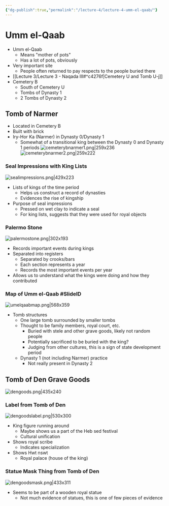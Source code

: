 ```yaml
---
{"dg-publish":true,"permalink":"/lecture-4/lecture-4-umm-el-qaab/"}
---
```


# Umm el-Qaab
- Umm el-Qaab
	- Means "mother of pots"
	- Has a lot of pots, obviously
- Very important site
	- People often returned to pay respects to the people buried there
- [[Lecture 3/Lecture 3 - Naqada III#^c4276f\|Cemetery U and Tomb U-j]]
- Cemetery B
	- South of Cemetery U
	- Tombs of Dynasty 1
	- 2 Tombs of Dynasty 2
## Tomb of Narmer
- Located in Cemetery B
- Built with brick
- Iry-Hor Ka (Narmer) in Dynasty 0/Dynasty 1
	- Somewhat of a transitional king between the Dynasty 0 and Dynasty 1 periods
![cemeterybnarmer1.png|259x236](/img/user/Images/cemeterybnarmer1.png)
![cemeterybnarmer2.png|259x222](/img/user/Images/cemeterybnarmer2.png)

### Seal Impressions with King Lists
![sealimpressions.png|429x223](/img/user/Images/sealimpressions.png)
- Lists of kings of the time period
	- Helps us construct a record of dynasties
	- Evidences the rise of kingship
- Purpose of seal impressions
	- Pressed on wet clay to indicate a seal
	- For king lists, suggests that they were used for royal objects

### Palermo Stone
![palermostone.png|302x193](/img/user/Images/palermostone.png)
- Records important events during kings
- Separated into registers
	- Separated by crooks/bars
	- Each section represents a year
	- Records the most important events per year
- Allows us to understand what the kings were doing and how they contributed

### Map of Umm el-Qaab #SlideID
![umelqaabmap.png|568x359](/img/user/Images/umelqaabmap.png)
- Tomb structures
	- One large tomb surrounded by smaller tombs
	- Thought to be family members, royal court, etc.
		- Buried with stele and other grave goods, likely not random people
		- Potentially sacrificed to be buried with the king?
		- Judging from other cultures, this is a sign of state development period
	- Dynasty 1 (not including Narmer) practice
		- Not really present in Dynasty 2

## Tomb of Den Grave Goods
![dengoods.png|435x240](/img/user/Images/dengoods.png)

### Label from Tomb of Den
![dengoodslabel.png|530x300](/img/user/Images/dengoodslabel.png)
- King figure running around
	- Maybe shows us a part of the Heb sed festival
	- Cultural unification
- Shows royal scribe
	- Indicates specialization
- Shows Hwt nswt
	- Royal palace (house of the king)

### Statue Mask Thing from Tomb of Den
![dengoodsmask.png|433x311](/img/user/Images/dengoodsmask.png)
- Seems to be part of a wooden royal statue
	- Not much evidence of statues, this is one of few pieces of evidence